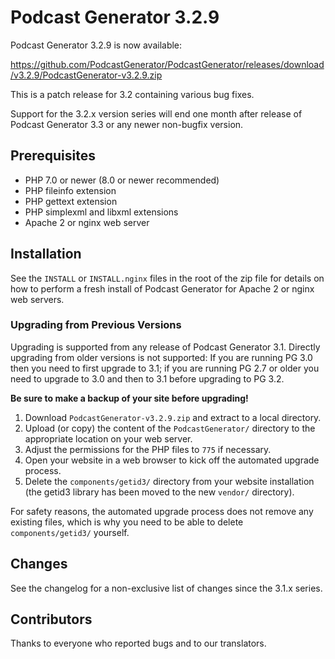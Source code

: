 # Podcast Generator 3.2.9

Podcast Generator 3.2.9 is now available:

<https://github.com/PodcastGenerator/PodcastGenerator/releases/download/v3.2.9/PodcastGenerator-v3.2.9.zip>

This is a patch release for 3.2 containing various bug fixes.

Support for the 3.2.x version series will end one month after release of Podcast
Generator 3.3 or any newer non-bugfix version.

## Prerequisites

* PHP 7.0 or newer (8.0 or newer recommended)
* PHP fileinfo extension
* PHP gettext extension
* PHP simplexml and libxml extensions
* Apache 2 or nginx web server

## Installation

See the `INSTALL` or `INSTALL.nginx` files in the root of the zip file for
details on how to perform a fresh install of Podcast Generator for Apache 2 or
nginx web servers.

### Upgrading from Previous Versions

Upgrading is supported from any release of Podcast Generator 3.1.
Directly upgrading from older versions is not supported:
If you are running PG 3.0 then you need to first upgrade to 3.1; if you are
running PG 2.7 or older you need to upgrade to 3.0 and then to 3.1 before
upgrading to PG 3.2.

**Be sure to make a backup of your site before upgrading!**

1. Download `PodcastGenerator-v3.2.9.zip` and extract to a local directory.
2. Upload (or copy) the content of the `PodcastGenerator/` directory to the
   appropriate location on your web server.
3. Adjust the permissions for the PHP files to `775` if necessary.
4. Open your website in a web browser to kick off the automated upgrade process.
5. Delete the `components/getid3/` directory from your website installation (the
   getid3 library has been moved to the new `vendor/` directory).

For safety reasons, the automated upgrade process does not remove any existing
files, which is why you need to be able to delete `components/getid3/` yourself.

## Changes

See the changelog for a non-exclusive list of changes since the 3.1.x series.

## Contributors

Thanks to everyone who reported bugs and to our translators.
